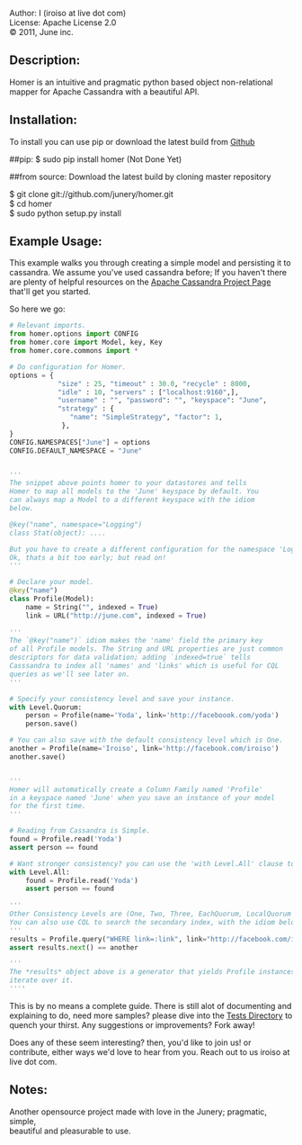 Author: I (iroiso at live dot com)  
License: Apache License 2.0  
&copy; 2011, June inc.

Description:
------------
Homer is an intuitive and pragmatic python based object non-relational 
mapper for Apache Cassandra with a beautiful API.

Installation:
-------------
To install you can use pip or download the latest build from 
[Github](http://github.com/junery/homer)

##pip:
$ sudo pip install homer (Not Done Yet)

##from source:
Download the latest build by cloning master repository

$ git clone git://github.com/junery/homer.git  
$ cd homer  
$ sudo python setup.py install  

Example Usage:
--------------
This example walks you through creating a simple model and persisting it to cassandra. 
We assume you've used cassandra before; If you haven't there are plenty of helpful 
resources on the [Apache Cassandra Project Page](http://cassandra.apache.org) that'll get you started.

So here we go:

```python
# Relevant imports.
from homer.options import CONFIG
from homer.core import Model, key, Key
from homer.core.commons import *

# Do configuration for Homer.
options = {
            "size" : 25, "timeout" : 30.0, "recycle" : 8000,
            "idle" : 10, "servers" : ["localhost:9160",],
            "username" : "", "password": "", "keyspace": "June",
            "strategy" : {
               "name": "SimpleStrategy", "factor": 1,
             },
}
CONFIG.NAMESPACES["June"] = options
CONFIG.DEFAULT_NAMESPACE = "June"


'''
The snippet above points homer to your datastores and tells
Homer to map all models to the 'June' keyspace by default. You
can always map a Model to a different keyspace with the idiom 
below.

@key("name", namespace="Logging")
class Stat(object): ....

But you have to create a different configuration for the namespace 'Logging';
Ok, thats a bit too early; but read on!
'''

# Declare your model. 
@key("name")
class Profile(Model): 
    name = String("", indexed = True)
    link = URL("http://june.com", indexed = True)
    
'''
The `@key("name")` idiom makes the 'name' field the primary key
of all Profile models. The String and URL properties are just common
descriptors for data validation; adding `indexed=true` tells 
Casssandra to index all 'names' and 'links' which is useful for CQL
queries as we'll see later on.
'''

# Specify your consistency level and save your instance.
with Level.Quorum:
    person = Profile(name='Yoda', link='http://faceboook.com/yoda')
    person.save()

# You can also save with the default consistency level which is One.  
another = Profile(name='Iroiso', link='http://facebook.com/iroiso')
another.save()


'''
Homer will automatically create a Column Family named 'Profile' 
in a keyspace named 'June' when you save an instance of your model
for the first time.
'''

# Reading from Cassandra is Simple.
found = Profile.read('Yoda') 
assert person == found

# Want stronger consistency? you can use the 'with Level.All' clause too!
with Level.All:
    found = Profile.read('Yoda')
    assert person == found
    
'''
Other Consistency Levels are (One, Two, Three, EachQuorum, LocalQuorum and Any), 
You can also use CQL to search the secondary index, with the idiom below.
'''
results = Profile.query("WHERE link=:link", link="http://facebook.com/iroiso")
assert results.next() == another

'''
The *results* object above is a generator that yields Profile instances when you
iterate over it. 
''''
```
This is by no means a complete guide. There is still alot of documenting
and explaining to do, need more samples? please dive into the [Tests Directory](http://github.com/junery/homer/src/tests) 
to quench your thirst. Any suggestions or improvements? Fork away!

Does any of these seem interesting? then, you'd like to join us! or contribute, 
either ways we'd love to hear from you. Reach out to us iroiso at live dot com.

Notes:
------
Another opensource project made with love in the Junery; pragmatic, simple,  
beautiful and pleasurable to use.
